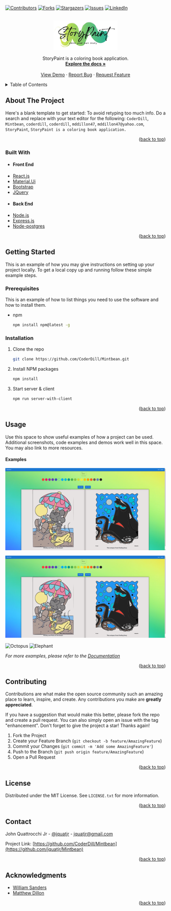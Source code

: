 <div id="top"></div>
<!--
*** Thanks for checking out the Best-README-Template. If you have a suggestion
*** that would make this better, please fork the repo and create a pull request
*** or simply open an issue with the tag "enhancement".
*** Don't forget to give the project a star!
*** Thanks again! Now go create something AMAZING! :D
-->



<!-- PROJECT SHIELDS -->
<!--
*** I'm using markdown "reference style" links for readability.
*** Reference links are enclosed in brackets [ ] instead of parentheses ( ).
*** See the bottom of this document for the declaration of the reference variables
*** for contributors-url, forks-url, etc. This is an optional, concise syntax you may use.
*** https://www.markdownguide.org/basic-syntax/#reference-style-links
-->
[![Contributors][contributors-shield]][contributors-url]
[![Forks][forks-shield]][forks-url]
[![Stargazers][stars-shield]][stars-url]
[![Issues][issues-shield]][issues-url]
[![LinkedIn][linkedin-shield]][linkedin-url]


<!-- PROJECT LOGO -->
<br />
<div align="center">
  <a href="https://github.com/CoderDill/Mintbean">
    <img src="./frontend/src/assets/images/StoryPaint2.png" alt="Logo" width="200">
  </a>

  <p align="center">
    StoryPaint is a coloring book application.
    <br />
    <a href="https://github.com/CoderDill/Mintbean"><strong>Explore the docs »</strong></a>
    <br />
    <br />
    <a href="https://github.com/CoderDill/Mintbean">View Demo</a>
    ·
    <a href="https://github.com/CoderDill/Mintbean/issues">Report Bug</a>
    ·
    <a href="https://github.com/CoderDill/Mintbean/issues">Request Feature</a>
  </p>
</div>


<!-- TABLE OF CONTENTS -->
<details>
  <summary>Table of Contents</summary>
  <ol>
    <li>
      <a href="#about-the-project">About The Project</a>
      <ul>
        <li><a href="#built-with">Built With</a></li>
      </ul>
    </li>
    <li>
      <a href="#getting-started">Getting Started</a>
      <ul>
        <li><a href="#prerequisites">Prerequisites</a></li>
        <li><a href="#installation">Installation</a></li>
      </ul>
    </li>
    <li><a href="#usage">Usage</a></li>
    <li><a href="#roadmap">Roadmap</a></li>
    <li><a href="#contributing">Contributing</a></li>
    <li><a href="#license">License</a></li>
    <li><a href="#contact">Contact</a></li>
    <li><a href="#acknowledgments">Acknowledgments</a></li>
  </ol>
</details>

<!-- ABOUT THE PROJECT -->
## About The Project

Here's a blank template to get started: To avoid retyping too much info. Do a search and replace with your text editor for the following: `CoderDill`, `Mintbean`, `coderdill`, `coderdill`, `mddillon47`, `mddillon47@yahoo.com`, `StoryPaint`, `StoryPaint is a coloring book application.`

<p align="right">(<a href="#top">back to top</a>)</p>



### Built With

* #### Front End
* [React.js](https://reactjs.org/)
* [Material.Ui](https://mui.com/)
* [Bootstrap](https://getbootstrap.com)
* [JQuery](https://jquery.com)
* #### Back End
* [Node.js](https://nodejs.org/)
* [Express.js](https://expressjs.com/)
* [Node-postgres](https://node-postgres.com/)



<p align="right">(<a href="#top">back to top</a>)</p>


<!-- GETTING STARTED -->
## Getting Started

This is an example of how you may give instructions on setting up your project locally.
To get a local copy up and running follow these simple example steps.

### Prerequisites

This is an example of how to list things you need to use the software and how to install them.
* npm
  ```sh
  npm install npm@latest -g
  ```

### Installation

1. Clone the repo
   ```sh
   git clone https://github.com/CoderDill/Mintbean.git
   ```
2. Install NPM packages
   ```sh
   npm install
   ```
3. Start server & client
   ```sh
   npm run server-with-client
   ```

<p align="right">(<a href="#top">back to top</a>)</p>



<!-- USAGE EXAMPLES -->
## Usage

Use this space to show useful examples of how a project can be used. Additional screenshots, code examples and demos work well in this space. You may also link to more resources.

#### Examples

![LandingPage!](/images/storypaintexample.png "Landing Page")

![ColorPage!](/images/storypaint.png "Color Page")

<div>
<img src="./images/octopus.png" alt="Octopus" width="400px"/>
<img src="./images/elephant_colored.png" alt="Elephant" width="400px"/>
</div>



_For more examples, please refer to the [Documentation](https://example.com)_

<p align="right">(<a href="#top">back to top</a>)</p>

<!-- CONTRIBUTING -->
## Contributing

Contributions are what make the open source community such an amazing place to learn, inspire, and create. Any contributions you make are **greatly appreciated**.

If you have a suggestion that would make this better, please fork the repo and create a pull request. You can also simply open an issue with the tag "enhancement".
Don't forget to give the project a star! Thanks again!

1. Fork the Project
2. Create your Feature Branch (`git checkout -b feature/AmazingFeature`)
3. Commit your Changes (`git commit -m 'Add some AmazingFeature'`)
4. Push to the Branch (`git push origin feature/AmazingFeature`)
5. Open a Pull Request

<p align="right">(<a href="#top">back to top</a>)</p>



<!-- LICENSE -->
## License

Distributed under the MIT License. See `LICENSE.txt` for more information.

<p align="right">(<a href="#top">back to top</a>)</p>



<!-- CONTACT -->
## Contact

John Quattrocchi Jr - [@jquatjr](https://twitter.com/johnqtd) - jquatjr@gmail.com

Project Link: [https://github.com/CoderDill/Mintbean](https://github.com/jquatjr/Mintbean)

<p align="right">(<a href="#top">back to top</a>)</p>



<!-- ACKNOWLEDGMENTS -->
## Acknowledgments

* [William Sanders](https://www.linkedin.com/in/williamsanders81/)
* [Matthew Dillon](https://www.linkedin.com/in/coderdill/)

<p align="right">(<a href="#top">back to top</a>)</p>


<!-- MARKDOWN LINKS & IMAGES -->
<!-- https://www.markdownguide.org/basic-syntax/#reference-style-links -->
[contributors-shield]: https://img.shields.io/github/contributors/CoderDill/Mintbean.svg?style=for-the-badge
[contributors-url]: https://github.com/CoderDill/Mintbean/graphs/contributors
[forks-shield]: https://img.shields.io/github/forks/CoderDill/Mintbean.svg?style=for-the-badge
[forks-url]: https://github.com/CoderDill/Mintbean/network/members
[stars-shield]: https://img.shields.io/github/stars/CoderDill/Mintbean.svg?style=for-the-badge
[stars-url]: https://github.com/CoderDill/Mintbean/stargazers
[issues-shield]: https://img.shields.io/github/issues/CoderDill/Mintbean.svg?style=for-the-badge
[issues-url]: https://github.com/CoderDill/Mintbean/issues
[license-shield]: https://img.shields.io/github/license/CoderDill/Mintbean.svg?style=for-the-badge
[license-url]: https://github.com/CoderDill/Mintbean/blob/master/LICENSE.txt
[linkedin-shield]: https://img.shields.io/badge/-LinkedIn-black.svg?style=for-the-badge&logo=linkedin&colorB=555
[linkedin-url]: https://linkedin.com/in/coderdill
[product-screenshot]: images/screenshot.png
